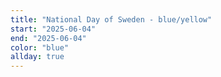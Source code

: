 ```yaml
---
title: "National Day of Sweden - blue/yellow"
start: "2025-06-04"
end: "2025-06-04"
color: "blue"
allday: true
---
```


